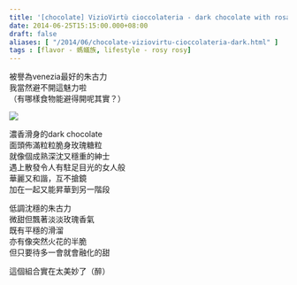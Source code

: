```yaml
---
title: '[chocolate] VizioVirtù cioccolateria - dark chocolate with rosa'
date: 2014-06-25T15:15:00.000+08:00
draft: false
aliases: [ "/2014/06/chocolate-viziovirtu-cioccolateria-dark.html" ]
tags : [flavor - 螞蟻族, lifestyle - rosy rosy]
---
```


被譽為venezia最好的朱古力  
我當然避不開這魅力啦  
（有哪樣食物能避得開呢其實？）  

[![](https://4.bp.blogspot.com/-iUIS3TQEUrg/XEMqm2S3JSI/AAAAAAAAFxk/H80pvTXNLpE1dRfaKJsXug13Mrvx2I6IQCLcBGAs/s640/9869940796_f6a81c49c5_z.jpg)](https://4.bp.blogspot.com/-iUIS3TQEUrg/XEMqm2S3JSI/AAAAAAAAFxk/H80pvTXNLpE1dRfaKJsXug13Mrvx2I6IQCLcBGAs/s1600/9869940796_f6a81c49c5_z.jpg)

濃香滑身的dark chocolate  
面頭佈滿粒粒脆身玫瑰糖粒  
就像個成熟深沈又穩重的紳士  
遇上散發令人有駐足目光的女人般  
華麗又和諧，互不搶鏡  
加在一起又能昇華到另一階段  
  
低調沈穩的朱古力  
微甜但飄著淡淡玫瑰香氣  
既有平穩的滑溜  
亦有像突然火花的半脆  
但只要待多一會就會融化的甜  
  
這個組合實在太美妙了（醉）